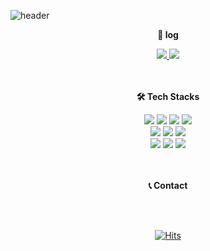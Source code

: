 ![header](https://capsule-render.vercel.app/api?type=waving&color=timeGradient&text=Welcome%20to%20Yujin's%20GitHub%20👋&animation=twinkling&fontSize=35&fontAlignY=40&fontAlign=70&height=250)

<div align=center>  
  <p><b>📝 log</b></p>
  <a href="https://codingrecord2209.tistory.com/">
    <img src="https://img.shields.io/badge/Tistory-FF8800?style=for-the-badge&logo=Tistory&logoColor=white">
  </a>
  <a href="https://dog-tempo-808.notion.site/4119fc67d34f4427aa95e6de0b95293a?pvs=4">
    <img src="https://img.shields.io/badge/notion-000000?style=for-the-badge&logo=notion&logoColor=white">
  </a>
</div> 
<br><br>

<div align=center>    
  <p><b>🛠 Tech Stacks</b></p>
  <div>
    <img src="https://img.shields.io/badge/html5-E34F26?style=for-the-badge&logo=html5&logoColor=white">
    <img src="https://img.shields.io/badge/css3-1572B6?style=for-the-badge&logo=css3&logoColor=white">
    <img src="https://img.shields.io/badge/javascript-F7DF1E?style=for-the-badge&logo=javascript&logoColor=white">
    <img src="https://img.shields.io/badge/bootstrap-7952B3?style=for-the-badge&logo=bootstrap&logoColor=white">
  </div>
  
  <div>
    <img src="https://img.shields.io/badge/c-A8B9CC?style=for-the-badge&logo=c&logoColor=white">
    <img src="https://img.shields.io/badge/cplusplus-00599C?style=for-the-badge&logo=cplusplus&logoColor=white">
    <img src="https://img.shields.io/badge/python-3776AB?style=for-the-badge&logo=python&logoColor=white">
  </div>
  
  <div>
    <img src="https://img.shields.io/badge/django-092E20?style=for-the-badge&logo=django&logoColor=white">
    <img src="https://img.shields.io/badge/mysql-4479A1?style=for-the-badge&logo=mysql&logoColor=white">
    <img src="https://img.shields.io/badge/amazonaws-FF9900?style=for-the-badge&logo=amazonaws&logoColor=white">
  </div>
</div>  
<br><br>

<div align=center>    
  <p><b>📞 Contact</b></p>
  
  
</div>
<br><br>


<div align=center>
  
  [![Hits](https://hits.seeyoufarm.com/api/count/incr/badge.svg?url=https%3A%2F%2Fgithub.com%2F211dbwls&count_bg=%23CCC5FF&title_bg=%23555555&icon=github.svg&icon_color=%23E7E7E7&title=hits&edge_flat=false)](https://hits.seeyoufarm.com)
</div>
